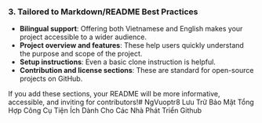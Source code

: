 
### 3. Tailored to Markdown/README Best Practices

- **Bilingual support**: Offering both Vietnamese and English makes your project accessible to a wider audience.
- **Project overview and features**: These help users quickly understand the purpose and scope of the project.
- **Setup instructions**: Even a basic clone instruction is helpful.
- **Contribution and license sections**: These are standard for open-source projects on GitHub.

If you add these sections, your README will be more informative, accessible, and inviting for contributors!# NgVuoptr8
Lưu Trữ Bảo Mật Tổng Hợp Công Cụ Tiện Ích Dành Cho Các Nhà Phát Triển Github

